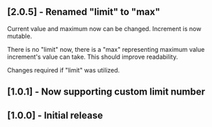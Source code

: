 ## [2.0.5] - Renamed "limit" to "max"

Current value and maximum now can be changed. Increment is now mutable.

There is no "limit" now, there is a "max" representing maximum value increment's value can take. This should improve readability.

Changes required if "limit" was utilized.

## [1.0.1] - Now supporting custom limit number

## [1.0.0] - Initial release
